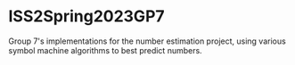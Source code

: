 # ISS2Spring2023GP7

Group 7's implementations for the number estimation project, using various
symbol machine algorithms to best predict numbers.



